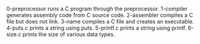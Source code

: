 0-preprocessor	runs a C program through the preprocessor.
1-compiler	generates assembly code from C source code.
2-assembler	compiles a C file but does not link.
3-name		compiles a C file and creates an executable.
4-puts.c	prints a string using puts.
5-printf.c	prints a string using printf.
6-size.c	prints the size of various data types.